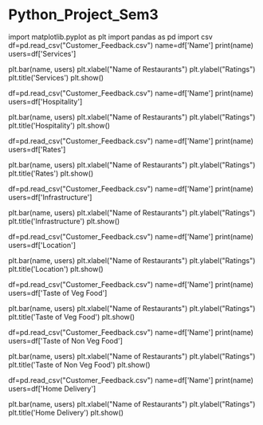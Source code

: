 # Python_Project_Sem3
import matplotlib.pyplot as plt
import pandas as pd
import csv
df=pd.read_csv("Customer_Feedback.csv") 
name=df['Name']
print(name)
users=df['Services']


plt.bar(name, users)
plt.xlabel("Name of Restaurants")
plt.ylabel("Ratings")
plt.title('Services')
plt.show()

df=pd.read_csv("Customer_Feedback.csv") 
name=df['Name']
print(name)
users=df['Hospitality']

plt.bar(name, users)
plt.xlabel("Name of Restaurants")
plt.ylabel("Ratings")
plt.title('Hospitality')
plt.show()

df=pd.read_csv("Customer_Feedback.csv") 
name=df['Name']
print(name)
users=df['Rates']

plt.bar(name, users)
plt.xlabel("Name of Restaurants")
plt.ylabel("Ratings")
plt.title('Rates')
plt.show()

df=pd.read_csv("Customer_Feedback.csv") 
name=df['Name']
print(name)
users=df['Infrastructure']

plt.bar(name, users)
plt.xlabel("Name of Restaurants")
plt.ylabel("Ratings")
plt.title('Infrastructure')
plt.show()

df=pd.read_csv("Customer_Feedback.csv") 
name=df['Name']
print(name)
users=df['Location']

plt.bar(name, users)
plt.xlabel("Name of Restaurants")
plt.ylabel("Ratings")
plt.title('Location')
plt.show()

df=pd.read_csv("Customer_Feedback.csv") 
name=df['Name']
print(name)
users=df['Taste of Veg Food']

plt.bar(name, users)
plt.xlabel("Name of Restaurants")
plt.ylabel("Ratings")
plt.title('Taste of Veg Food')
plt.show()

df=pd.read_csv("Customer_Feedback.csv") 
name=df['Name']
print(name)
users=df['Taste of Non Veg Food']

plt.bar(name, users)
plt.xlabel("Name of Restaurants")
plt.ylabel("Ratings")
plt.title('Taste of Non Veg Food')
plt.show()

df=pd.read_csv("Customer_Feedback.csv") 
name=df['Name']
print(name)
users=df['Home Delivery']

plt.bar(name, users)
plt.xlabel("Name of Restaurants")
plt.ylabel("Ratings")
plt.title('Home Delivery')
plt.show()

